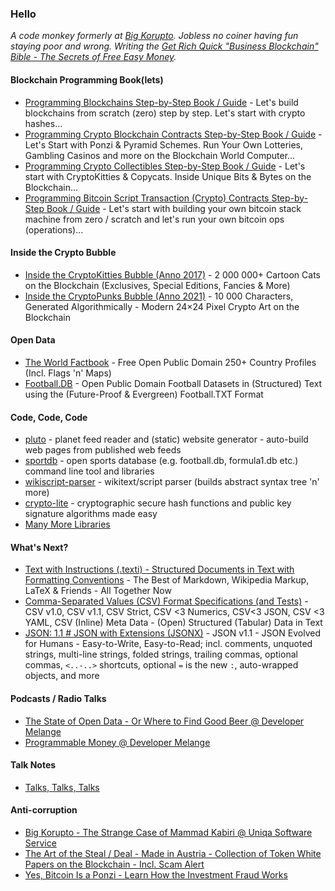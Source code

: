 
### Hello

_A code monkey formerly at [Big Korupto](https://github.com/bigkorupto). Jobless no coiner having fun staying poor and wrong. Writing
the [Get Rich Quick "Business Blockchain" Bible - The Secrets of Free Easy Money](https://bitsblocks.github.io/get-rich-quick-bible)._



#### Blockchain Programming Book(lets)

- [Programming Blockchains Step-by-Step Book / Guide](https://github.com/openblockchains/programming-blockchains) - Let's build blockchains from scratch (zero) step by step. Let's start with crypto hashes...
- [Programming Crypto Blockchain Contracts Step-by-Step Book / Guide](https://github.com/s6ruby/programming-crypto-contracts) - Let's Start with Ponzi & Pyramid Schemes. Run Your Own Lotteries, Gambling Casinos and more on the Blockchain World Computer...
- [Programming Crypto Collectibles Step-by-Step Book / Guide](https://github.com/cryptocopycats/programming-crypto-collectibles) -  Let's start with CryptoKitties & Copycats. Inside Unique Bits & Bytes on the Blockchain...
- [Programming Bitcoin Script Transaction (Crypto) Contracts Step-by-Step Book / Guide](https://github.com/openblockchains/programming-bitcoin-script) - Let's start with building your own bitcoin stack machine from zero / scratch and let's run your own bitcoin ops (operations)...


#### Inside the Crypto Bubble

- [Inside the CryptoKitties Bubble (Anno 2017)](https://github.com/cryptocopycats/awesome-cryptokitties-bubble) - 2 000 000+ Cartoon Cats on the Blockchain (Exclusives, Special Editions, Fancies & More)
- [Inside the CryptoPunks Bubble (Anno 2021)](https://github.com/openblockchains/awesome-cryptopunks-bubble) - 10 000 Characters, Generated Algorithmically - Modern 24×24 Pixel Crypto Art on the Blockchain


#### Open Data

- [The World Factbook](https://github.com/factbook) - Free Open Public Domain 250+ Country Profiles (Incl. Flags 'n' Maps)
- [Football.DB](https://github.com/openfootball) - Open Public Domain Football Datasets in (Structured) Text using the (Future-Proof & Evergreen) Football.TXT Format


#### Code, Code, Code

- [pluto](https://github.com/feedreader/pluto.starter) - planet feed reader and (static) website generator - auto-build web pages from published web feeds
- [sportdb](http://sportdb.github.io/) - open sports database (e.g. football.db, formula1.db etc.) command line tool and libraries
- [wikiscript-parser](https://github.com/wikiscript/wikiscript) - wikitext/script parser (builds abstract syntax tree 'n' more)
- [crypto-lite](https://github.com/rubycoco/blockchain/tree/master/crypto-lite) - cryptographic secure hash functions and public key signature algorithms made easy
- [Many More Libraries](https://rubygems.org/profiles/geraldbauer)


#### What's Next?

- [Text with Instructions (.texti) - Structured Documents in Text with Formatting Conventions](https://texti.github.io/) - The Best of Markdown, Wikipedia Markup, LaTeX & Friends - All Together Now
- [Comma-Separated Values (CSV) Format Specifications (and Tests)](https://github.com/csvspecs) - CSV v1.0, CSV v1.1, CSV Strict, CSV <3 Numerics, CSV<3 JSON, CSV <3 YAML, CSV (Inline) Meta Data - (Open) Structured (Tabular) Data in Text
- [JSON: 1.1 # JSON with Extensions (JSONX)](https://json-next.github.io/) - JSON v1.1 - JSON Evolved for Humans - Easy-to-Write, Easy-to-Read; incl. comments,  unquoted strings, multi-line strings, folded strings, trailing commas, optional commas, `<..-..>` shortcuts, optional `=` is the new `:`, auto-wrapped objects, and more 


#### Podcasts / Radio Talks

- [The State of Open Data - Or Where to Find Good Beer @ Developer Melange](http://developermelange.com/022-state-of-open-data/)
- [Programmable Money @ Developer Melange](http://developermelange.com/021-programmable-money/)

#### Talk Notes

- [Talks, Talks, Talks](https://github.com/geraldb/talks)


#### Anti-corruption 

- [Big Korupto - The Strange Case of Mammad Kabiri @ Uniqa Software Service](https://github.com/bigkorupto/mammad-kabiri-uniqa)
- [The Art of the Steal / Deal - Made in Austria - Collection of Token White Papers on the Blockchain - Incl. Scam Alert ](https://github.com/openblockchains/austrian-blockchain-whitepapers)
- [Yes, Bitcoin Is a Ponzi - Learn How the Investment Fraud Works](https://github.com/openblockchains/bitcoin-ponzi)
